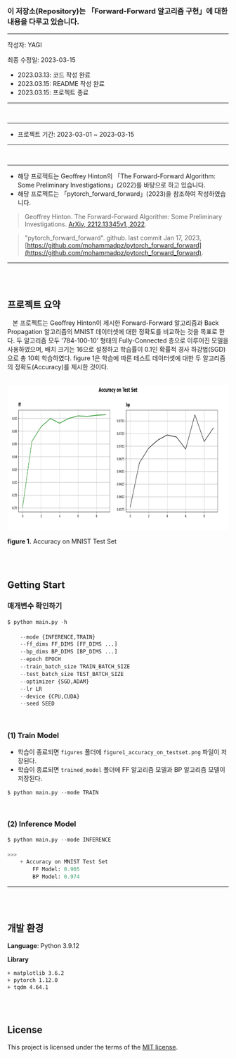 ### 이 저장소(Repository)는 「Forward-Forward 알고리즘 구현」에 대한 내용을 다루고 있습니다.

***
작성자: YAGI<br>

최종 수정일: 2023-03-15
+ 2023.03.13: 코드 작성 완료
+ 2023.03.15: README 작성 완료
+ 2023.03.15: 프로젝트 종료
***

<br>

***
+ 프로젝트 기간: 2023-03-01 ~ 2023-03-15
***
<br>

***
+ 해당 프로젝트는 Geoffrey Hinton의 「The Forward-Forward Algorithm: Some Preliminary Investigations」(2022)를 바탕으로 하고 있습니다.
+ 해당 프로젝트는 「pytorch_forward_forward」(2023)을 참조하여 작성하였습니다.

> Geoffrey Hinton. The Forward-Forward Algorithm: Some Preliminary Investigations. [ArXiv, 2212.13345v1, 2022](https://arxiv.org/pdf/2212.13345v1.pdf).

> "pytorch_forward_forward". github. last commit Jan 17, 2023, [https://github.com/mohammadpz/pytorch_forward_forward](https://github.com/mohammadpz/pytorch_forward_forward).
***
<br><br>

## 프로젝트 요약
&nbsp;&nbsp;
본 프로젝트는 Geoffrey Hinton이 제시한 Forward-Forward 알고리즘과 Back Propagation 알고리즘의 MNIST 데이터셋에 대한 정확도를 비교하는 것을 목표로 한다. 두 알고리즘 모두 '784-100-10' 형태의 Fully-Connected 층으로 이루어진 모델을 사용하였으며, 배치 크기는 16으로 설정하고 학습률이 0.1인 확률적 경사 하강법(SGD)으로 총 10회 학습하였다. figure 1은 학습에 따른 테스트 데이터셋에 대한 두 알고리즘의 정확도(Accuracy)를 제시한 것이다.

<br><img src='./figures/figure1_accuracy_on_testset.png' height='330'>

**figure 1.** Accuracy on MNIST Test Set


<br><br>

## Getting Start

### 매개변수 확인하기
```python
$ python main.py -h

    --mode {INFERENCE,TRAIN}
    --ff_dims FF_DIMS [FF_DIMS ...]
    --bp_dims BP_DIMS [BP_DIMS ...]
    --epoch EPOCH
    --train_batch_size TRAIN_BATCH_SIZE
    --test_batch_size TEST_BATCH_SIZE
    --optimizer {SGD,ADAM}
    --lr LR
    --device {CPU,CUDA}
    --seed SEED
```
<br>

### (1) Train Model
* 학습이 종료되면 `figures` 폴더에 `figure1_accuracy_on_testset.png` 파일이 저장된다.
* 학습이 종료되면 `trained_model` 폴더에 FF 알고리즘 모델과 BP 알고리즘 모델이 저장된다.
```python
$ python main.py --mode TRAIN
```
<br>

### (2) Inference Model
```python
$ python main.py --mode INFERENCE

>>>
    + Accuracy on MNIST Test Set
        FF Model: 0.905
        BP Model: 0.974
```

***

<br><br>

## 개발 환경
**Language**: Python 3.9.12

**Library**

    + matplotlib 3.6.2
    + pytorch 1.12.0
    + tqdm 4.64.1

<br><br>

## License
This project is licensed under the terms of the [MIT license](https://github.com/YAGI0423/forward_forward_algorithm/blob/main/LICENSE).